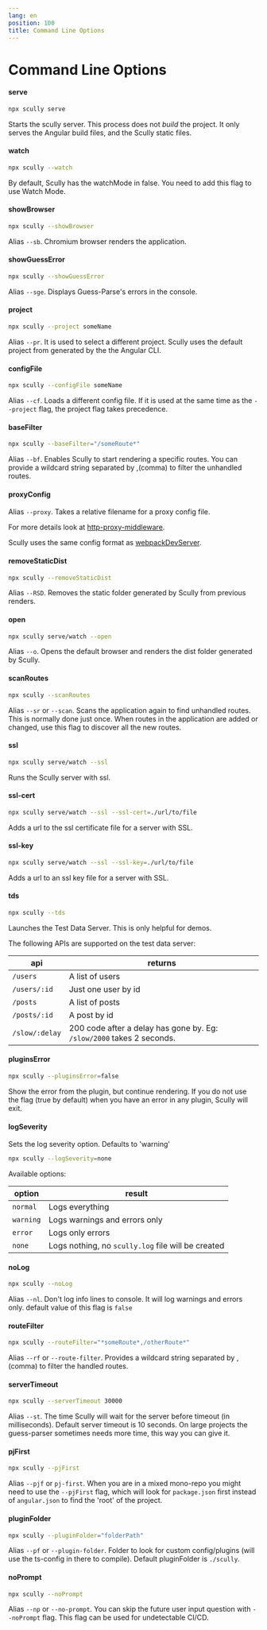 ```yaml
---
lang: en
position: 100
title: Command Line Options
---
```


# Command Line Options

#### serve

```bash
npx scully serve
```

Starts the scully server. This process does not _build_ the project. It only serves the Angular build files, and the Scully static files.

#### watch

```bash
npx scully --watch
```

By default, Scully has the watchMode in false. You need to add this flag to use Watch Mode.

#### showBrowser

```bash
npx scully --showBrowser
```

Alias `--sb`. Chromium browser renders the application.

#### showGuessError

```bash
npx scully --showGuessError
```

Alias `--sge`. Displays Guess-Parse's errors in the console.

#### project

```bash
npx scully --project someName
```

Alias `--pr`. It is used to select a different project. Scully uses the default project from generated by the the Angular CLI.

#### configFile

```bash
npx scully --configFile someName
```

Alias `--cf`. Loads a different config file. If it is used at the same time as the `--project` flag, the project flag takes precedence.

#### baseFilter

```bash
npx scully --baseFilter="/someRoute*"
```

Alias `--bf`. Enables Scully to start rendering a specific routes. You can provide a wildcard string separated by ,(comma) to filter the unhandled routes.

#### proxyConfig

Alias `--proxy`. Takes a relative filename for a proxy config file.

For more details look at [http-proxy-middleware](https://github.com/chimurai/http-proxy-middleware).

Scully uses the same config format as [webpackDevServer](https://webpack.js.org/configuration/dev-server/#devserverproxy).

#### removeStaticDist

```bash
npx scully --removeStaticDist
```

Alias `--RSD`. Removes the static folder generated by Scully from previous renders.

#### open

```bash
npx scully serve/watch --open
```

Alias `--o`. Opens the default browser and renders the dist folder generated by Scully.

#### scanRoutes

```bash
npx scully --scanRoutes
```

Alias `--sr` or `--scan`. Scans the application again to find unhandled routes. This is normally done just once. When routes in the application are added or changed, use this flag to discover all the new routes.

#### ssl

```bash
npx scully serve/watch --ssl
```

Runs the Scully server with ssl.

#### ssl-cert

```bash
npx scully serve/watch --ssl --ssl-cert=./url/to/file
```

Adds a url to the ssl certificate file for a server with SSL.

#### ssl-key

```bash
npx scully serve/watch --ssl --ssl-key=./url/to/file
```

Adds a url to an ssl key file for a server with SSL.

#### tds

```bash
npx scully --tds
```

Launches the Test Data Server. This is only helpful for demos.

The following APIs are supported on the test data server:

| api            | returns                                                               |
| -------------- | --------------------------------------------------------------------- |
| `/users`       | A list of users                                                       |
| `/users/:id`   | Just one user by id                                                   |
| `/posts`       | A list of posts                                                       |
| `/posts/:id`   | A post by id                                                          |
| `/slow/:delay` | 200 code after a delay has gone by. Eg: `/slow/2000` takes 2 seconds. |

#### pluginsError

```bash
npx scully --pluginsError=false
```

Show the error from the plugin, but continue rendering.
If you do not use the flag (true by default) when you have an error in any plugin, Scully will exit.

#### logSeverity

Sets the log severity option. Defaults to 'warning'

```bash
npx scully --logSeverity=none
```

Available options:

| option    | result                                             |
| --------- | -------------------------------------------------- |
| `normal`  | Logs everything                                    |
| `warning` | Logs warnings and errors only                      |
| `error`   | Logs only errors                                   |
| `none`    | Logs nothing, no `scully.log` file will be created |

#### noLog

```bash
npx scully --noLog
```

Alias `--nl`. Don't log info lines to console. It will log warnings and errors only. default value of this flag is `false`

#### routeFilter

```bash
npx scully --routeFilter="*someRoute*,/otherRoute*"
```

Alias `--rf` or `--route-filter`. Provides a wildcard string separated by ,(comma) to filter the handled routes.

#### serverTimeout

```bash
npx scully --serverTimeout 30000
```

Alias `--st`. The time Scully will wait for the server before timeout (in milliseconds). Default server timeout is 10 seconds. On large projects the guess-parser sometimes needs more time, this way you can give it.

#### pjFirst

```bash
npx scully --pjFirst
```

Alias `--pjf` or `pj-first`. When you are in a mixed mono-repo you might need to use the `--pjFirst` flag, which will look for `package.json` first instead of `angular.json` to find the 'root' of the project.

#### pluginFolder

```bash
npx scully --pluginFolder="folderPath"
```

Alias `--pf` or `--plugin-folder`. Folder to look for custom config/plugins (will use the ts-config in there to compile). Default pluginFolder is `./scully`.

#### noPrompt

```bash
npx scully --noPrompt
```

Alias `--np` or `--no-prompt`. You can skip the future user input question with `--noPrompt` flag. This flag can be used for undetectable CI/CD.
